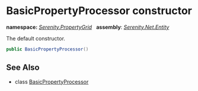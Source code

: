 # BasicPropertyProcessor constructor
**namespace:** *[Serenity.PropertyGrid](../../README.md#serenity.propertygrid-namespace)*   **assembly**: *[Serenity.Net.Entity](../../README.md)*

The default constructor.

```csharp
public BasicPropertyProcessor()
```

## See Also

* class [BasicPropertyProcessor](../BasicPropertyProcessor.md)